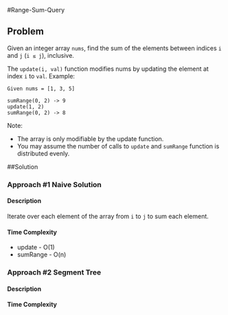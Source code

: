 #Range-Sum-Query

## Problem
Given an integer array `nums`, find the sum of the elements between indices `i` and `j` (`i ≤ j`), inclusive.

The `update(i, val)` function modifies nums by updating the element at index `i` to `val`.
Example:

```
Given nums = [1, 3, 5]

sumRange(0, 2) -> 9
update(1, 2)
sumRange(0, 2) -> 8
```
Note:

* The array is only modifiable by the update function.
* You may assume the number of calls to `update` and `sumRange` function is distributed evenly.


##Solution

### Approach #1 Naive Solution

#### Description

Iterate over each element of the array from `i` to `j` to sum each element.

#### Time Complexity
* update - O(1)
* sumRange - O(n)


### Approach #2 Segment Tree

#### Description

#### Time Complexity